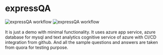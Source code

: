 # expressQA
![expressQA workflow](https://github.com/Deep-Chandra-Mathpal/expressQA/actions/workflows/main_expressqa.yml/badge.svg)
![expressQA workflow](https://github.com/Deep-Chandra-Mathpal/expressQA/actions/workflows/node.js.yml/badge.svg)
<br><br>
It is just a demo with minimal functionality.
It uses azure app service, azure database for mysql and text analytics cognitive service of azure with CI/CD integration from github.
And all the sample questions and answers are taken from quora for testing purpose.


